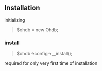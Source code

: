 ## Installation

initializing

> $ohdb = new Ohdb;

### install 
> $ohdb->config->__install();

required for only very first time of installation